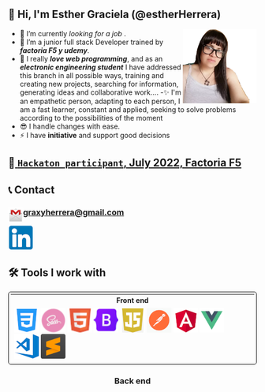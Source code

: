 ## 👋 Hi, I'm Esther Graciela (@estherHerrera) 

 - 👀 I’m currently _looking for a job_ .  <img src="z1660687499.png" style="width:150px; height:150px;" align="right"/>       
 - 🌱 I’m a junior full stack Developer trained by ***factoria F5  y udemy***. 
 - 💞️  I really ***love web programming***, and as an ***electronic engineering student*** I have addressed this branch in all possible ways, training and creating new projects, searching for information, generating ideas and collaborative work....
 -✨ I'm an empathetic person, adapting to each person, I am a fast learner, constant and applied, seeking to solve problems according to the possibilities of the moment
 - 😎 I handle changes with ease.
 - ⚡ I have __initiative__ and support good decisions

## 🦸‍[ `Hackaton participant`, July 2022, Factoria F5 ](https://drive.google.com/file/d/1FOdc1tWXXliGwh0EME_6J-uzhvkhn2of/view?usp=sharing)

## 📞 Contact
### <p><img src="gmail.png.webp" style="width:30px; height:30px;" align="left" />graxyherrera@gmail.com</p>
[<img src="linkedin.png" />](https://www.linkedin.com/in/esther-herrera-alcantar)

## 🛠 Tools I work with

<table align="center" style="border-collapse: separate; border-spacing: 10; border: 1px solid black; border-radius: 15px; -moz-border-radius: 20px;         padding: 2px; -webkit-border-radius: 5px;">
  <tr>
    <th>Front end</th>
  </tr>
  <tr>
   <td>
    <a href="https://www.w3schools.com/cssref/"><img src="css.png" /></a>
    <a href="https://sass-lang.com/documentation/"><img src="sass.png" /></a>
    <a href="https://www.w3schools.com/html/"><img src="html.png" /></a>
    <a href="https://getbootstrap.com/docs/5.2/getting-started/introduction/"><img src="bootstrap.png" /></a>
    <a href="https://www.w3schools.com/js/"><img src="js.png" /></a>
    <a href="https://www.postman.com/"><img src="postman.png" /></a>
    <a href="https://angular.io/"><img src="angular.png" /></a>
    <a href="https://vuejs.org/guide/introduction.html"><img src="vue.png" /></a>
    <a href="https://code.visualstudio.com/"><img src="vscode.png" /></a>
    <a href="https://www.sublimetext.com/"><img src="sublime-text.png" style="width:50px; height:50px;"/></a>
    </td>
  </tr>
</table>

<h3 align="center">Back end</h3>
<picture>
        <source srcset="php.png">
        <source media="(prefers-color-scheme: light)" srcset="mysql.png">
</picture>

